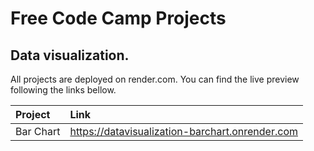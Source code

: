 # Free Code Camp Projects

## Data visualization.

All projects are deployed on render.com. You can find the live preview following the links bellow.

| Project   | Link                                            |
| :-------- | :---------------------------------------------- |
| Bar Chart | https://datavisualization-barchart.onrender.com |
